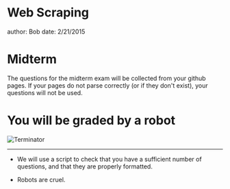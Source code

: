 Web Scraping
========================================================
author: Bob
date: 2/21/2015

Midterm
========================================================

The questions for the midterm exam will be collected from your github pages. If your pages do not parse correctly (or if they don't exist), your questions will not be used.

You will be graded by a robot
========================================================

![Terminator](http://media.comicbook.com/uploads1/ugc/243/20100204104618-terminator-104075.jpg)

***

* We will use a script to check that you have a sufficient number of questions, and that they are properly formatted.

* Robots are cruel.
